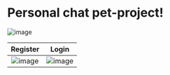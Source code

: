# Personal chat pet-project!

![image](https://user-images.githubusercontent.com/56166165/150930212-56aef569-bcc5-46ed-8869-c6b2bbd775ea.png)


 Register            |   Login
:-------------------------:|:-------------------------:
 ![image](https://user-images.githubusercontent.com/56166165/150930628-28bfefe6-e335-47b0-acc6-fe30b1fca3a7.png) |  ![image](https://user-images.githubusercontent.com/56166165/150930396-068e339e-575e-4f82-85fc-785e79d2b3a1.png)

